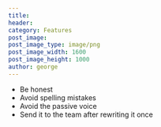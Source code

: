 ```yaml
---
title: 
header:
category: Features
post_image:
post_image_type: image/png
post_image_width: 1600
post_image_height: 1000
author: george
---
```


- Be honest
- Avoid spelling mistakes
- Avoid the passive voice
- Send it to the team after rewriting it once

